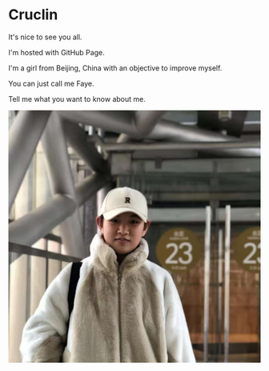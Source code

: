 # Cruclin
<!DOCTYPE html>
<html>
<body>
<p>It's nice to see you all.</p>
<p>I'm hosted with GitHub Page.</p>
<p>I'm a girl from Beijing, China with an objective to improve myself.</p>
<p>You can just call me Faye.</p>
<p>Tell me what you want to know about me.</p>
<img src="Image-1.jpg" alt="This is me.">

</body>
</html>

